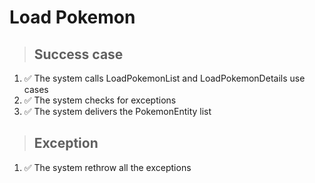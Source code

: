# Load Pokemon

> ## Success case
1. ✅ The system calls LoadPokemonList and LoadPokemonDetails use cases
2. ✅ The system checks for exceptions
3. ✅ The system delivers the PokemonEntity list

> ## Exception
1. ✅ The system rethrow all the exceptions